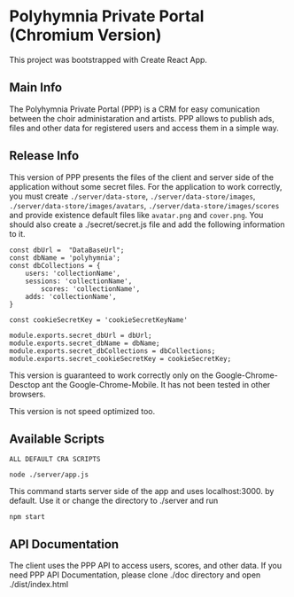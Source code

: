 # Polyhymnia Private Portal (Chromium Version)

This project was bootstrapped with Create React App.

## Main Info

The Polyhymnia Private Portal (PPP) is a CRM for easy comunication between the choir administaration and artists. PPP allows to publish ads, files and other data for registered users and access them in a simple way.

## Release Info

This version of PPP presents the files of the client and server side of the application without some secret files. For  the application to work correctly, you must create `./server/data-store`, `./server/data-store/images`, `./server/data-store/images/avatars`, `./server/data-store/images/scores` and provide existence default files like `avatar.png` and `cover.png`. You should also create a ./secret/secret.js file and add the following information to it.

	const dbUrl =  "DataBaseUrl";
	const dbName = 'polyhymnia';
	const dbCollections = {
		users: 'collectionName',
		sessions: 'collectionName',
			scores: 'collectionName',
		adds: 'collectionName',
	}
	
	const cookieSecretKey = 'cookieSecretKeyName'
	
	module.exports.secret_dbUrl = dbUrl;
	module.exports.secret_dbName = dbName;
	module.exports.secret_dbCollections = dbCollections;
	module.exports.secret_cookieSecretKey = cookieSecretKey;

This version is guaranteed to work correctly only on the Google-Chrome-Desctop ant the Google-Chrome-Mobile. It has not been tested in other browsers.

This version is not speed optimized too.

## Available Scripts

`ALL DEFAULT CRA SCRIPTS`

`node ./server/app.js`

This command starts server side of the app and uses localhost:3000. by default.
Use it or change the directory to ./server and run

`npm start`

## API Documentation

The client uses the PPP API to access users, scores, and other data.
If you need PPP API Documentation, please clone ./doc directory and open ./dist/index.html
